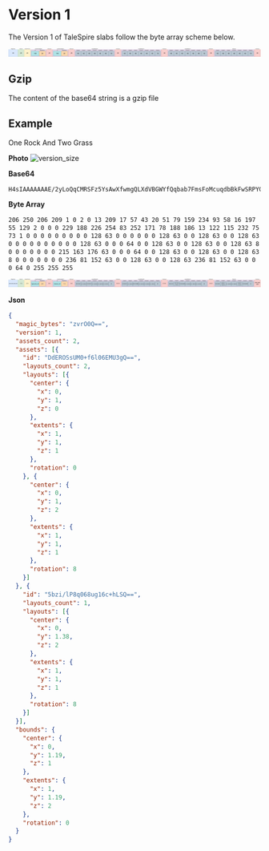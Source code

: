 # Version 1

The Version 1 of TaleSpire slabs follow the byte array scheme below.

![version_size](../images/version1size.png)

## Gzip
The content of the base64 string is a gzip file

## Example

One Rock And Two Grass

**Photo**
![version_size](../images/version1photo.png)

**Base64**
```
H4sIAAAAAAAE/2yLoQqCMRSFz5YsAwXfwmgQLXdVBGWYfQqbab7FmsFoMcuqdbBkFwSRPYGIkzv/8Zf/Xg7ng8MX3iEKSKg4mI6G49XhtZn1r5O9BPDw9+/6c1r6i9ptn4u5APB/S20zc+oV1ijNbKnXTLfjmb3OLRlH1UnGEQCNnPMvAAD//0KZ+COgAAAA
```
**Byte Array**
```
206 250 206 209 1 0 2 0 13 209 17 57 43 20 51 79 159 234 93 58 16 197 55 129 2 0 0 0 229 188 226 254 83 252 171 78 188 186 13 122 115 232 75 73 1 0 0 0 0 0 0 0 0 0 128 63 0 0 0 0 0 0 128 63 0 0 128 63 0 0 128 63 0 0 0 0 0 0 0 0 0 0 128 63 0 0 0 64 0 0 128 63 0 0 128 63 0 0 128 63 8 0 0 0 0 0 0 0 215 163 176 63 0 0 0 64 0 0 128 63 0 0 128 63 0 0 128 63 8 0 0 0 0 0 0 0 236 81 152 63 0 0 128 63 0 0 128 63 236 81 152 63 0 0 0 64 0 255 255 255
```
![title](../images/version1example.png)

**Json**
```json
{
  "magic_bytes": "zvrO0Q==",
  "version": 1,
  "assets_count": 2,
  "assets": [{
    "id": "DdEROSsUM0+f6l06EMU3gQ==",
    "layouts_count": 2,
    "layouts": [{
      "center": {
        "x": 0,
        "y": 1,
        "z": 0
      },
      "extents": {
        "x": 1,
        "y": 1,
        "z": 1
      },
      "rotation": 0
    }, {
      "center": {
        "x": 0,
        "y": 1,
        "z": 2
      },
      "extents": {
        "x": 1,
        "y": 1,
        "z": 1
      },
      "rotation": 8
    }]
  }, {
    "id": "5bzi/lP8q068ug16c+hLSQ==",
    "layouts_count": 1,
    "layouts": [{
      "center": {
        "x": 0,
        "y": 1.38,
        "z": 2
      },
      "extents": {
        "x": 1,
        "y": 1,
        "z": 1
      },
      "rotation": 8
    }]
  }],
  "bounds": {
    "center": {
      "x": 0,
      "y": 1.19,
      "z": 1
    },
    "extents": {
      "x": 1,
      "y": 1.19,
      "z": 2
    },
    "rotation": 0
  }
}
```